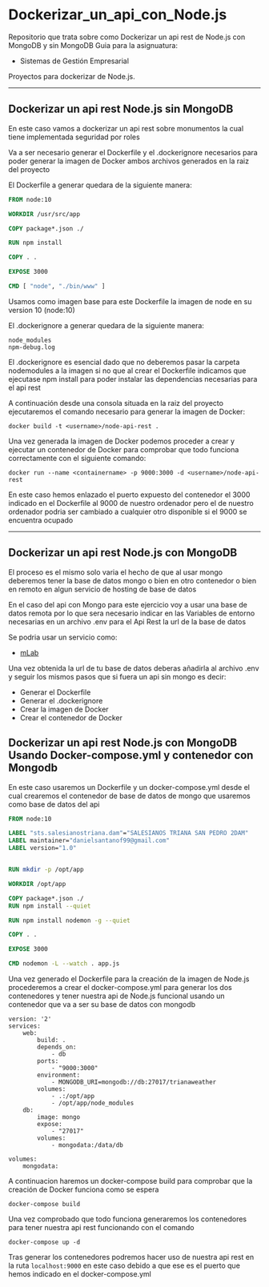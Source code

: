 # Dockerizar_un_api_con_Node.js
Repositorio que trata sobre como Dockerizar un api rest de Node.js con MongoDB y sin MongoDB
Guia para la asignuatura:
* Sistemas de Gestión Empresarial

Proyectos para dockerizar de Node.js.


***

## Dockerizar un api rest Node.js sin MongoDB
En este caso vamos a dockerizar un api rest sobre monumentos la cual tiene implementada seguridad por roles

Va a ser necesario generar el Dockerfile y el .dockerignore necesarios para poder generar la imagen de Docker ambos archivos generados en la raiz del proyecto

El Dockerfile a generar quedara de la siguiente manera:
```Dockerfile
FROM node:10

WORKDIR /usr/src/app

COPY package*.json ./

RUN npm install

COPY . .

EXPOSE 3000

CMD [ "node", "./bin/www" ]
```

Usamos como imagen base para este Dockerfile la imagen de node en su version 10 (node:10)

El .dockerignore a generar quedara de la siguiente manera:
```
node_modules
npm-debug.log
```

El .dockerignore es esencial dado que no deberemos pasar la carpeta nodemodules a la imagen si no que al crear el Dockerfile indicamos que ejecutase npm install para poder instalar las dependencias necesarias para el api rest

A continuación desde una consola situada en la raiz del proyecto ejecutaremos el comando necesario para generar la imagen de Docker:
```
docker build -t <username>/node-api-rest .
```

Una vez generada la imagen de Docker podemos proceder a crear y ejecutar un contenedor de Docker para comprobar que todo funciona correctamente con el siguiente comando:
```
docker run --name <containername> -p 9000:3000 -d <username>/node-api-rest
```

En este caso hemos enlazado el puerto expuesto del contenedor el 3000 indicado en el Dockerfile al 9000 de nuestro ordenador pero el de nuestro ordenador podria ser cambiado a cualquier otro disponible si el 9000 se encuentra ocupado

***

## Dockerizar un api rest Node.js con MongoDB
El proceso es el mismo solo varia el hecho de que al usar mongo deberemos tener la base de datos mongo o bien en otro contenedor o bien en remoto en algun servicio de hosting de base de datos

En el caso del api con Mongo para este ejercicio voy a usar una base de datos remota por lo que sera necesario indicar en las Variables de entorno necesarias en un archivo .env para el Api Rest la url de la base de datos

Se podria usar un servicio como:

* [mLab](https://mlab.com/)

Una vez obtenida la url de tu base de datos deberas añadirla al archivo .env y seguir los mismos pasos que si fuera un api sin mongo es decir:

* Generar el Dockerfile
* Generar el .dockerignore
* Crear la imagen de Docker
* Crear el contenedor de Docker

## Dockerizar un api rest Node.js con MongoDB Usando Docker-compose.yml y contenedor con Mongodb
En este caso usaremos un Dockerfile y un docker-compose.yml desde el cual crearemos el contenedor de base de datos de mongo que usaremos como base de datos del api

```Dockerfile
FROM node:10

LABEL "sts.salesianostriana.dam"="SALESIANOS TRIANA SAN PEDRO 2DAM"
LABEL maintainer="danielsantanof99@gmail.com"
LABEL version="1.0"


RUN mkdir -p /opt/app

WORKDIR /opt/app

COPY package*.json ./
RUN npm install --quiet

RUN npm install nodemon -g --quiet

COPY . .

EXPOSE 3000

CMD nodemon -L --watch . app.js
```

Una vez generado el Dockerfile para la creación de la imagen de Node.js procederemos a crear el docker-compose.yml para generar los dos contenedores y tener nuestra api de Node.js funcional usando un contenedor que va a ser su base de datos con mongodb

```
version: '2'
services:
    web:
        build: .
        depends_on:
            - db
        ports:
            - "9000:3000"
        environment: 
            - MONGODB_URI=mongodb://db:27017/trianaweather
        volumes: 
            - .:/opt/app
            - /opt/app/node_modules
    db:
        image: mongo
        expose: 
            - "27017"
        volumes: 
            - mongodata:/data/db

volumes: 
    mongodata:
```

A continuacion haremos un docker-compose build para comprobar que la creación de Docker funciona como se espera
```
docker-compose build
```

Una vez comprobado que todo funciona generaremos los contenedores para tener nuestra api rest funcionando con el comando
```
docker-compose up -d
```

Tras generar los contenedores podremos hacer uso de nuestra api rest en la ruta `localhost:9000` en este caso debido a que ese es el puerto que hemos indicado en el docker-compose.yml 
